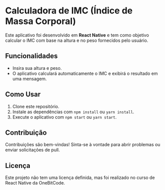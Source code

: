 # Calculadora de IMC (Índice de Massa Corporal)

Este aplicativo foi desenvolvido em **React Native** e tem como objetivo calcular o IMC com base na altura e no peso fornecidos pelo usuário.

## Funcionalidades

- Insira sua altura e peso.
- O aplicativo calculará automaticamente o IMC e exibirá o resultado em uma mensagem.

## Como Usar

1. Clone este repositório.
2. Instale as dependências com `npm install` ou `yarn install`.
3. Execute o aplicativo com `npm start` ou `yarn start`.

## Contribuição

Contribuições são bem-vindas! Sinta-se à vontade para abrir problemas ou enviar solicitações de pull.

## Licença

Este projeto não tem uma licença definida, mas foi realizado no curso de React Native da OneBitCode.
